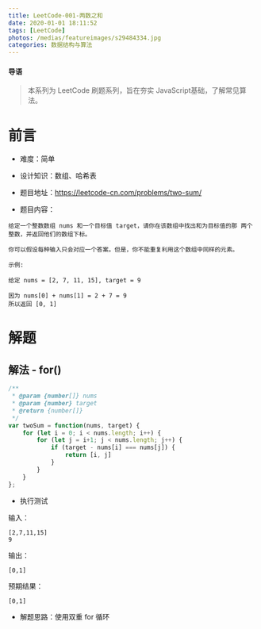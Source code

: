 ```yaml
---
title: LeetCode-001-两数之和
date: 2020-01-01 18:11:52
tags: [LeetCode]
photos: /medias/featureimages/s29484334.jpg
categories: 数据结构与算法
---
```


#### 导语
> 本系列为 LeetCode 刷题系列，旨在夯实 JavaScript基础，了解常见算法。 

<!--more-->

# 前言

* 难度：简单

* 设计知识：数组、哈希表

* 题目地址：https://leetcode-cn.com/problems/two-sum/

* 题目内容：

```
给定一个整数数组 nums 和一个目标值 target，请你在该数组中找出和为目标值的那 两个 整数，并返回他们的数组下标。

你可以假设每种输入只会对应一个答案。但是，你不能重复利用这个数组中同样的元素。

示例:

给定 nums = [2, 7, 11, 15], target = 9

因为 nums[0] + nums[1] = 2 + 7 = 9
所以返回 [0, 1]
```

# 解题

## 解法 - for()

```javascript
/**
 * @param {number[]} nums
 * @param {number} target
 * @return {number[]}
 */
var twoSum = function(nums, target) {
    for (let i = 0; i < nums.length; i++) {
        for (let j = i+1; j < nums.length; j++) {
            if (target - nums[i] === nums[j]) {
                return [i, j]
            }
        }
    }
};
```

* 执行测试

输入：

```
[2,7,11,15]
9
```

输出：

```
[0,1]
```

预期结果：

```
[0,1]
```

* 解题思路：使用双重 for 循环

